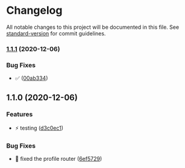 # Changelog

All notable changes to this project will be documented in this file. See [standard-version](https://github.com/conventional-changelog/standard-version) for commit guidelines.

### [1.1.1](https://github.com/Md-Mudassir/shopel/compare/v1.1.0...v1.1.1) (2020-12-06)


### Bug Fixes

* :white_check_mark: ([00ab334](https://github.com/Md-Mudassir/shopel/commit/00ab334e4fff88075504abe25959474f4f24f883))

## 1.1.0 (2020-12-06)


### Features

* :zap: testing ([d3c0ec1](https://github.com/Md-Mudassir/shopel/commit/d3c0ec196a3e1b0b34575f447cd969f647b39c1a))


### Bug Fixes

* :bug: fixed the profile router ([6ef5729](https://github.com/Md-Mudassir/shopel/commit/6ef5729d852762ed4bd6f0a2bf01e6defd80f5f7))
